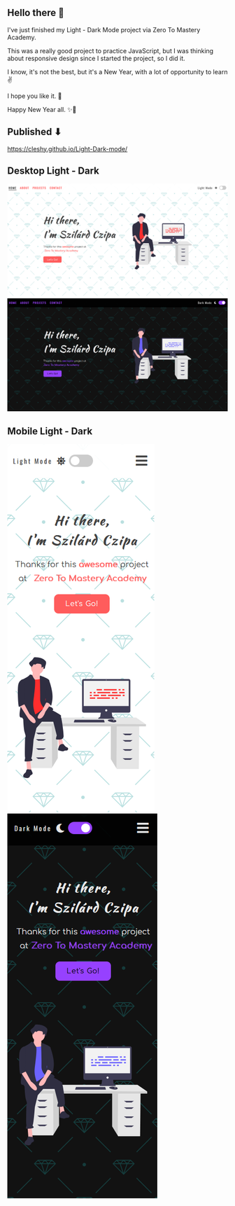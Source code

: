 ## Hello there 👋

I've just finished my Light - Dark Mode project via Zero To Mastery Academy.

This was a really good project to practice JavaScript, but I was thinking about responsive design since I started the project, so I did it.

I know, it's not the best, but it's a New Year, with a lot of opportunity to learn ✌

I hope you like it. 🚀

Happy New Year all. ✨🎉

## Published ⬇

<https://cleshy.github.io/Light-Dark-mode/>

## Desktop Light - Dark

![Image of the project](/project-images/light-desktop.PNG "Project")
![Image of the project](/project-images/dark-desktop.PNG "Project")

## Mobile Light - Dark

![Image of the project](/project-images/mobile-light.PNG "Project")
![Image of the project](/project-images/mobile-dark.PNG "Project")
